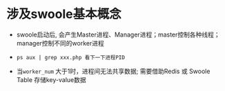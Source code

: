 # 涉及swoole基本概念

- swoole启动后, 会产生Master进程、Manager进程；master控制各种线程；manager控制不同的worker进程
- `ps aux | grep xxx.php 看下一下进程PID`

- 当`worker_num` 大于1时，进程间无法共享数据; 需要借助Redis 或 Swoole Table 存储key-value数据
